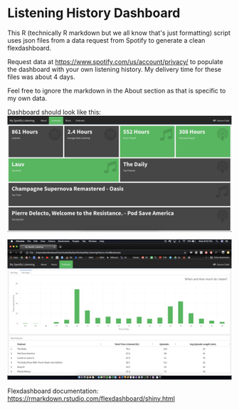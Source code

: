 # Listening History Dashboard
This R (technically R markdown but we all know that's just formatting) script uses json files from a data request from Spotify to generate a clean flexdashboard. 

Request data at https://www.spotify.com/us/account/privacy/ to populate the dashboard with your own listening history.
My delivery time for these files was about 4 days. 

Feel free to ignore the markdown in the About section as that is specific to my own data. 

Dashboard should look like this:
![alt text](https://github.com/david-mateos/listening_history_dashboard/blob/master/dashboard_SummaryPreview.png?raw=true)

![alt text](https://github.com/david-mateos/listening_history_dashboard/blob/master/dashboard_preview.png?raw=true)

Flexdashboard documentation:
https://rmarkdown.rstudio.com/flexdashboard/shiny.html
